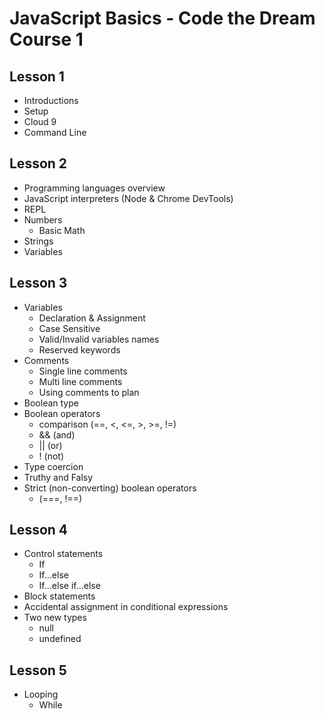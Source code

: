 # JavaScript Basics - Code the Dream Course 1

## Lesson 1
* Introductions  
* Setup  
* Cloud 9  
* Command Line  

## Lesson 2
* Programming languages overview  
* JavaScript interpreters (Node & Chrome DevTools)  
* REPL  
* Numbers  
    * Basic Math  
* Strings  
* Variables  

## Lesson 3
* Variables  
    * Declaration & Assignment  
    * Case Sensitive
    * Valid/Invalid variables names
    * Reserved keywords
* Comments  
    * Single line comments  
    * Multi line comments  
    * Using comments to plan  
* Boolean type
* Boolean operators
    * comparison (==, <, <=, >, >=, !=)
    * && (and)
    * || (or)
    * ! (not)
* Type coercion
* Truthy and Falsy
* Strict (non-converting) boolean operators
    * (===, !==)


## Lesson 4
* Control statements
    * If
    * If...else
    * If...else if...else
* Block statements
* Accidental assignment in conditional expressions
* Two new types
    * null
    * undefined


## Lesson 5
* Looping
    * While




<!-- 

## Lesson 6
## Lesson 7
## Lesson 8
## Lesson 9
## Lesson 10
## Lesson 11
## Lesson 12
## Lesson 13
## Lesson 14
## Lesson 15
## Lesson 16
## Lesson 17
## Lesson 18






# HERE BE DRAGONS
---------------------------------------------------------------------------------

Potential topics to cover

	• Loops
		○ While
	• Passing in parameters
	• Reading files
	• Writing files
	• Printing to the screen
	• Getting user input

* Scope

* Review
    * Types
    * Variables
* Creating a hello world file
    * console.log
    * Have an error in a file

* Review
    * Creating and running files


* Questions about software development?
* Arrays
    * Creation
    * Reading
    * Modifying
    * Getting the length
    * Enumerating arrays

* Functions

* Review
    * Functions
    * Return values
    * Parameters
* Programming Concepts
    * Abstraction
    * Algorithms
    * Composition
* Scope
* Reference vs value

* Recursion
* Objects and Object Oriented Programming (OOP)
  * Overview
  * Example
  * Objects in JavaScript
  * References and Instances
  * Adding a Method

* Review
  * Recursion
  * Objects
  * Types review
* Example complex program
* Objects continued

* Review
  * Recursion
  * Objects
* Creating Objects
  * Object literal syntax
  * Object factory function
  * Object *constructor* with `new` operator
  * `Object.create`
  * `class` keyword
* Object relationships
  * Composition
  * Inheritance

* Review
  * Object literal syntax
  * Object factory function
  * Object *constructor* with `new` operator
  * Object.create
  * Composition
  * Inheritance
* The object prototype


What is JavaScript? Brief history.

Basic syntax (Week 1 Lecture 2)
Values and literals.
Primitive types.
Numbers. Integer and floating point as a single type.
    Special floating point numbers.
    Rounding errors.
Strings.
    Immutability of strings. + and [] operators.
    Common string utilities.
toString.
The Math library.
Ternary operator.
Regular expressions.
Dynamic typing.
Weak typing.
The typeof operator.
The === and !== operators.
Control statements.
    If
    While
    do...while
    for
    switch

Arrays.
    Array insertion and deletion.
    Array length.
    Sparse arrays.
    Multidimensional arrays.

Almost everything is an object. 
    Objects as unordered maps. 
    Object creation, modification and lookup syntax. 
    Nested objects. 
    Object methods.
    The delete keyword.
    The for... in statement, and the hasOwnProperty method.
    The global window object.
    Object references.
    Aliasing.
    Pass-by-reference-copy semantics.

Functions
    Function declaration and invocation syntax.
    Anonymous functions.
    Functions as data.
    The arguments object.
    Variadic functions.
    Optional parameters.
    Named parameters.
    Function overloading.
    Duck typing.

HTML and CSS and The Document Object Model
    Tags.
    Document structure.
    Elements.
    Text, forms, images, blocks and frames.
    Selectors.
    Cascading and inheritence.
    Text and color tyles.
    The box model.
    Layout.
    The DOM as an document API.
    Browser information.
    The setTimer and setTimeout.
    Element lookup.
    Tree traversal.
    Attribute getting and setting.
    Creating and deleting nodes.
    Events.

Context
    Object method invocation as method passing.
    The this variable as an implicit parameter variable.
    Problems with methods in event handlers and callbacks.
    Usage of call and apply.
    Binding context.
    The new keyword.

Closures
    Lexical scope.
    Inner functions.
    Closure scope.
    Examining closure scope in the debugger.
    Functors.
    Simulation of private object properties.
    Simulation of namespaces.

Higher-order Functions (Week 6 Lecture 1)
    Functional programming.
    Side effects.
    Referential transparancy.
    Iteration over collections without loops.
    Implementation of map, reduce, find, filter.

More Higher-Order Functions (Week 6 Lecture 2)
    Implementation of curry, memoize, and debounce.


-->